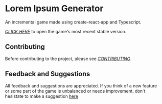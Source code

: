# Lorem Ipsum Generator

An incremental game made using create-react-app and Typescript.

_[CLICK HERE](https://gaming-village.github.io/Lorem-Ipsum-Generator/)_ to open the game's most recent stable version.

## Contributing

Before contributing to the project, please see _[CONTRIBUTING](CONTRIBUTING.md)_.

## Feedback and Suggestions

All feedback and suggestions are appreciated. If you think of a new feature or  some part of the game is unbalanced or needs improvement, don't hesistate to make a suggestion [here](https://github.com/gaming-village/Lorem-Ipsum-Generator/discussions/new)